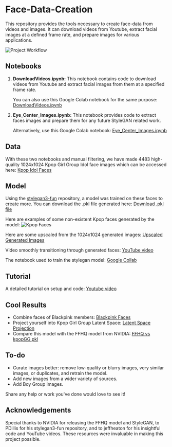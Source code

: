 # Face-Data-Creation
This repository provides the tools necessary to create face-data from videos and images. It can download videos from Youtube, extract facial images at a defined frame rate, and prepare images for various applications.

![Project Workflow](https://github.com/rossellison/face-data-creation/blob/main/Capturing%20Faces%20From%20Video%20480p.gif?raw=true)


## Notebooks

1. **DownloadVideos.ipynb:** This notebook contains code to download videos from Youtube and extract facial images from them at a specified frame rate. 

    You can also use this Google Colab notebook for the same purpose: [DownloadVideos.ipynb](https://colab.research.google.com/drive/1NLgZPKEjmmntgujIl5TtMA_tFeQolBKl?usp=drive_link)
    
2. **Eye_Center_Images.ipynb:** This notebook provides code to extract faces images and prepare them for any future StyleGAN related work.

    Alternatively, use this Google Colab notebook: [Eye_Center_Images.ipynb](https://colab.research.google.com/drive/1t_8N1MT2Zt_hfrGCWJsX76caxhIDy1V_?usp=drive_link)

## Data
With these two notebooks and manual filtering, we have made 4483 high-quality 1024x1024 Kpop Girl Group Idol face images which can be accessed here: [Kpop Idol Faces](https://www.kaggle.com/datasets/rossellison/kpop-idol-faces)

## Model
Using the [stylegan3-fun](https://github.com/PDillis/stylegan3-fun) repository, a model was trained on these faces to create more. You can download the .pkl file generated here: [Download .pkl file](https://drive.google.com/file/d/1Nd-0AFpDG_RMkfKC-uohVz9YpBsEj2QB/view?usp=sharing)

Here are examples of some non-existent Kpop faces generated by the model: ![Kpop Faces](https://i.imgur.com/jBlfZtM.png)

Here are some upscaled from the 1024x1024 generated images: [Upscaled Generated Images](https://imgur.com/a/14CUEHw)

Video smoothly transitioning through generated faces: [YouTube video](https://www.youtube.com/watch?v=lNuxvZI3syM)

The notebook used to train the stylegan model: [Google Collab](https://colab.research.google.com/drive/1YQJY-xx7kcmRgo9Rcre_a3gfnT9fpc2z?usp=sharing)

## Tutorial
A detailed tutorial on setup and code: [Youtube video](https://www.youtube.com/watch?v=3oqSJHWLuXs)

## Cool Results
- Combine faces of Blackpink members: [Blackpink Faces](https://imgur.com/a/qTTGhLB)
- Project yourself into Kpop Girl Group Latent Space: [Latent Space Projection](https://imgur.com/s5nZLEZ)
- Compare this model with the FFHQ model from NVIDIA: [FFHQ vs kpopGG.pkl](https://imgur.com/xHFJ794)

## To-do
- Curate images better: remove low-quality or blurry images, very similar images, or duplicates, and retrain the model.
- Add new images from a wider variety of sources.
- Add Boy Group images.

Share any help or work you've done would love to see it!

## Acknowledgements
Special thanks to NVIDIA for releasing the FFHQ model and StyleGAN, to PDillis for his stylegan3-fun repository, and to jeffheaton for his insightful code and YouTube videos. These resources were invaluable in making this project possible.
